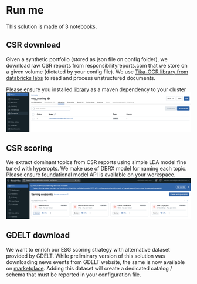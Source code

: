 # Run me

This solution is made of 3 notebooks. 

## CSR download
Given a synthetic portfolio (stored as json file on config folder), we download raw CSR reports from responsibilityreports.com that we store on a given volume (dictated by your config file). We use [Tika-OCR library from databricks labs](https://github.com/databrickslabs/tika-ocr) to read and process unstructured documents. 

Please ensure you installed [library](https://mvnrepository.com/artifact/com.databricks.labs/tika-ocr) as a maven dependency to your cluster
![maven](images/install_tika.png)

## CSR scoring
We extract dominant topics from CSR reports using simple LDA model fine tuned with hyperopts. We make use of DBRX model for naming each topic. Please ensure foundational model API is available on your workspace. 
![dbrx](images/use_dbrx.png)

## GDELT download
We want to enrich our ESG scoring strategy with alternative dataset provided by GDELT. While preliminary version of this solution was downloading news events from GDELT website, the same is now available on [marketplace](https://marketplace.databricks.com/details/a9845406-f523-42fa-abe9-9137ebcd0406/The-GDELT-Project_GDELT-10-Global-Knowledge-Graph-GKG). Adding this dataset will create a dedicated catalog / schema that must be reported in your configuration file.  